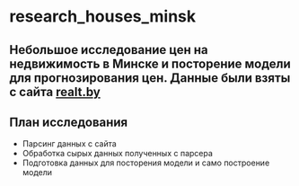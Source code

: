 # research_houses_minsk
Небольшое исследование цен на недвижимость в Минске и посторение модели для прогнозирования цен.
Данные были взяты с сайта [realt.by](http://realt.by)
-----------
## План исследования
- Парсинг данных с сайта
- Обработка сырых данных полученных с парсера
- Подготовка данных для посторения модели и само построение модели
